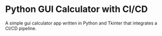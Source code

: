 # Python GUI Calculator with CI/CD
A simple gui calculator app written in Python and Tkinter that integrates a CI/CD pipeline.
